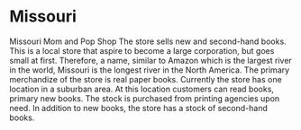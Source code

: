 # Missouri
Missouri Mom and Pop Shop
The store sells new and second-hand books. This is a local store that aspire to become a large corporation, but goes small at first. Therefore, a name, similar to Amazon which is the largest river in the world, Missouri is the longest river in the North America. 
	The primary merchandize of the store is real paper books. Currently the store has one location in a suburban area. At this location customers can read books, primary new books. The stock is purchased from printing agencies upon need. In addition to new books, the store has a stock of second-hand books. 
